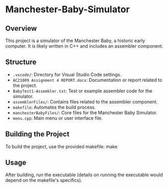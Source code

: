 # Manchester-Baby-Simulator

## Overview
This project is a simulator of the Manchester Baby, a historic early computer. It is likely written in C++ and includes an assembler component.

## Structure
- `.vscode/`: Directory for Visual Studio Code settings.
- `AC21009 Assignment 4 REPORT.docx`: Documentation or report related to the project.
- `BabyTest1-Assembler.txt`: Test or example assembler code for the simulator.
- `assemblerFiles/`: Contains files related to the assembler component.
- `makefile`: Automates the build process.
- `manchesterBabyFiles/`: Core files for the Manchester Baby Simulator.
- `menu.cpp`: Main menu or user interface file.

## Building the Project
To build the project, use the provided makefile: make


## Usage
After building, run the executable (details on running the executable would depend on the makefile's specifics).

